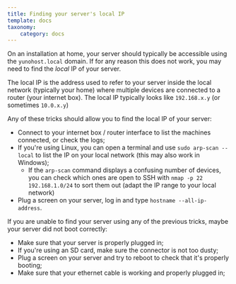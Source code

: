```yaml
---
title: Finding your server's local IP
template: docs
taxonomy:
    category: docs
---
```


On an installation at home, your server should typically be accessible using the `yunohost.local` domain. If for any reason this does not work, you may need to find the *local* IP of your server.

The local IP is the address used to refer to your server inside the local network (typically your home) where multiple devices are connected to a router (your internet box). The local IP typically looks like `192.168.x.y` (or sometimes `10.0.x.y`)

Any of these tricks should allow you to find the local IP of your server:

- Connect to your internet box / router interface to list the machines connected, or check the logs;
- If you're using Linux, you can open a terminal and use `sudo arp-scan --local` to list the IP on your local network (this may also work in Windows);
    - If the `arp-scan` command displays a confusing number of devices, you can check which ones are open to SSH with `nmap -p 22 192.168.1.0/24` to sort them out (adapt the IP range to your local network)
- Plug a screen on your server, log in and type `hostname --all-ip-address`.

If you are unable to find your server using any of the previous tricks, maybe your server did not boot correctly:

- Make sure that your server is properly plugged in;
- If you're using an SD card, make sure the connector is not too dusty;
- Plug a screen on your server and try to reboot to check that it's properly booting;
- Make sure that your ethernet cable is working and properly plugged in;
